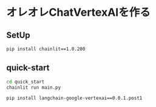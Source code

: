 # オレオレChatVertexAIを作る

## SetUp

```bash
pip install chainlit==1.0.200
```

## quick-start

```bash
cd quick_start
chainlit run main.py
```

```bash
pip install langchain-google-vertexai==0.0.1.post1
```
